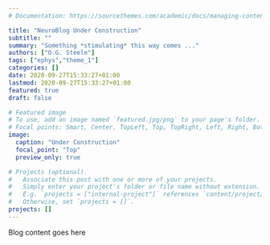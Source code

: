 ```yaml
---
# Documentation: https://sourcethemes.com/academic/docs/managing-content/

title: "NeuroBlog Under Construction"
subtitle: ""
summary: "Something *stimulating* this way comes ..."
authors: ["O.G. Steele"]
tags: ["ephys","theme_1"]
categories: []
date: 2020-09-27T15:33:27+01:00
lastmod: 2020-09-27T15:33:27+01:00
featured: true
draft: false

# Featured image
# To use, add an image named `featured.jpg/png` to your page's folder.
# Focal points: Smart, Center, TopLeft, Top, TopRight, Left, Right, BottomLeft, Bottom, BottomRight.
image:
  caption: "Under Construction"
  focal_point: "Top"
  preview_only: true

# Projects (optional).
#   Associate this post with one or more of your projects.
#   Simply enter your project's folder or file name without extension.
#   E.g. `projects = ["internal-project"]` references `content/project/deep-learning/index.md`.
#   Otherwise, set `projects = []`.
projects: []
---
```


Blog content goes here
